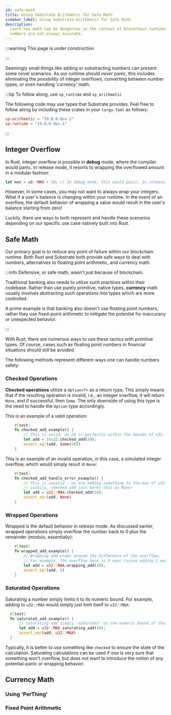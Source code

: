 ```yaml
---
id: safe-math
title: Using Substrate Arithmetic for Safe Math
sidebar_label: Using Substrate Arithmetic for Safe Math
description:
  Learn how math can be dangerous in the context of blockchain runtimes, and why floating point
  numbers are not always accurate.
---
```


<!-- prettier-ignore -->
:::warning This page is under construction

:::

Seemingly small things like adding or substracting numbers can present some novel scenarios. As our
runtime should _never_ panic, this includes eliminating the possibility of integer overflows,
converting between number types, or even handling 'currency' math.

:::tip To follow along, use `sp_runtime` and `sp_arithmetic`

The following code may use types that Substrate provides. Feel free to follow along by including
these crates in your `Cargo.toml` as follows:

```toml
sp-arithmetic = "19.0.0-dev.1"
sp-runtime = "19.0.0-dev.1"
```

:::

## Integer Overflow

In Rust, integer overflow is possible in **debug** mode, where the compiler would panic. In release
mode, it resorts to wrapping the overflowed amount in a modular fashion:

```rust
let max = u8::MAX + 10; // In debug mode, this would panic. In release, max would simply be 9.
```

However, in some cases, you may not want to always wrap your integers. What if a user's balance is
changing within your runtime. In the event of an overflow, the default behavior of wrapping a value
would result in the user's balance starting from zero!

Luckily, there are ways to both represent and handle these scenarios depending on our specific use
case natively built into Rust.

## Safe Math

Our primary goal is to reduce any point of failure within our blockchain runtime. Both Rust and
Substrate both provide safe ways to deal with numbers, alternatives to floating point arithmetic,
and currency math.

:::info Defensive, or safe math, wasn't just because of blockchain.

Traditional banking also needs to utilize such practices within their codebase. Rather than use
purely primitive, native types, **currency** math usually involves abstracting such operations into
types which are more controlled.

A prime example is that banking also doesn't use floating point numbers, rather they use fixed-point
arithmetic to mitigate the potential for inaccuracy or unexpected behavior.

:::

With Rust, there are numerous ways to use these tactics with primitive types. Of course, cases such
as floating point numbers in financial situations should still be avoided.

The following methods represent different ways one can handle numbers safely:

### Checked Operations

**Checked operations** utilize a `Option<T>` as a return type. This simply means that if the
resulting operation is invalid, i.e., an integer overflow, it will return `None`, and if successful,
then `Some`. The only downside of using this type is the need to handle the `Option` type
accordingly.

This is an example of a valid operation:

```rust
    #[test]
    fn checked_add_example() {
        // This is valid, as 20 is perfectly within the bounds of u32.
        let add = 10u32.checked_add(10);
        assert_eq!(add, Some(20))
    }
```

This is an example of an invalid operation, in this case, a simulated integer overflow, which would
simply result in `None`:

```rust
    #[test]
    fn checked_add_handle_error_example() {
        // This is invalid - we are adding something to the max of u32::MAX, which would overflow.
        // Luckily, checked_add just marks this as None!
        let add = u32::MAX.checked_add(10);
        assert_eq!(add, None)
    }
```

### Wrapped Operations

Wrapped is the default behavior in _release_ mode. As discussed earlier, wrapped operations simply
overflow the number back to 0 plus the remainder (modulo, essentially):

```rust
    #[test]
    fn wrapped_add_example() {
        // Wrapping add wraps around the difference of the overflow.
        // For example, the overflow here is 9 over (since adding 1 would cause the overflow)
        let add = u32::MAX.wrapping_add(10);
        assert_eq!(add, 9)
    }
```

### Saturated Operations

Saturating a number simply limits it to its numeric bound. For example, adding to `u32::MAX` would
simply just limit itself to `u32::MAX`:

```rust
  #[test]
  fn saturated_add_example() {
      // Saturating add simply 'saturates' to the numeric bound of that type if it overflows.
      let add = u32::MAX.saturating_add(10);
      assert_eq!(add, u32::MAX)
  }
```

Typically, it is better to use something like `checked` to ensure the state of the calculation.
Saturating calculations can be used if one is very sure that something won't overflow, but does not
want to introduce the notion of any potential-panic or wrapping behavior.

## Currency Math

### Using 'PerThing'

### Fixed Point Arithmetic
